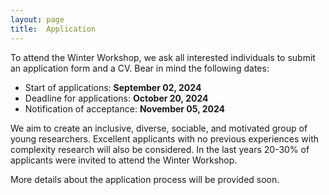 ```yaml
---
layout: page
title:  Application
---
```


To attend the Winter Workshop, we ask all interested individuals to submit an application form and a CV. Bear in mind the following dates:

- Start of applications: **September 02, 2024**
- Deadline for applications: **October 20, 2024**
- Notification of acceptance: **November 05, 2024**

We aim to create an inclusive, diverse, sociable, and motivated group of young researchers. Excellent applicants with no previous experiences with complexity research will also be considered. In the last years 20-30% of applicants were invited to attend the Winter Workshop.

More details about the application process will be provided soon.

<!---
The application form is available [here](https://forms.gle/wUn8vCVpjqXkvCjd9).


## Registration

The workshop registration fee is 350EUR and it includes:
- Accommodation from Sunday to Friday (5 nights)
- Breakfast, lunch, and dinners at the accommodation
- Coffee breaks at the venue
- Social activity
- Transport from Barcelona to the venue

The workshop will exclusively be an onsite event. In case of restrictions due to pandemics, we will cancel the event.

## Accommodation

We will provide you with shared rooms at [El Rourell](https://www.corriolserveis.com/) in the Catalan Pyrenees. 


We will split the rooms based on gender. In case you prefer to have a single room, please send us an email to [wwcs2024@gmail.com](mailto:wwcs2024@gmail.com).


## Travel Grant

We hope to enable all students independent of financial means to attend the winter school. Therefore, we have reserved a limited budget for travel grants. Please send us an email with a motivation (200 words) and a list of needed funds to our email address [wwcs2024@gmail.com](mailto:wwcs2024@gmail.com). With the acceptance letter, we will notify you with how much money we can support you. In case the required budget exceeds the available funds, we might not be able to cover all your needed costs.
-->